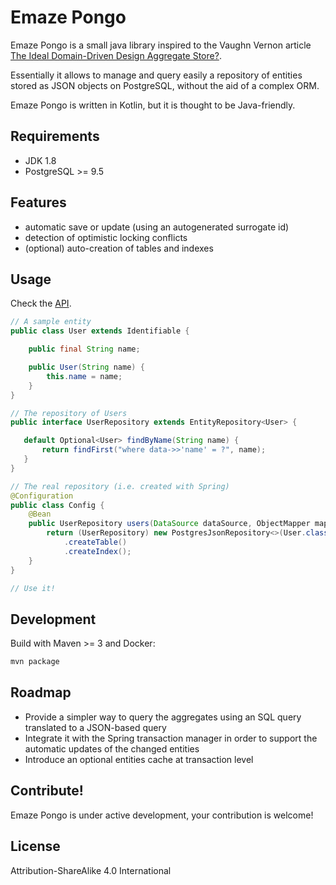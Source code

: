 # Emaze Pongo

Emaze Pongo is a small java library inspired to the Vaughn Vernon article [The Ideal Domain-Driven Design Aggregate Store?](https://vaughnvernon.co/?p=942).

Essentially it allows to manage and query easily a repository of entities stored as JSON objects on PostgreSQL, without the aid of a complex ORM.

Emaze Pongo is written in Kotlin, but it is thought to be Java-friendly.

## Requirements

* JDK 1.8
* PostgreSQL >= 9.5

## Features

* automatic save or update (using an autogenerated surrogate id)
* detection of optimistic locking conflicts
* (optional) auto-creation of tables and indexes

## Usage

Check the [API](https://github.com/emaze/emaze-pongo/blob/master/src/main/kotlin/api.kt).
```java
// A sample entity
public class User extends Identifiable {

    public final String name;

    public User(String name) {
        this.name = name;
    }
}

// The repository of Users
public interface UserRepository extends EntityRepository<User> {

   default Optional<User> findByName(String name) {
       return findFirst("where data->>'name' = ?", name);
   }
}

// The real repository (i.e. created with Spring)
@Configuration
public class Config {
    @Bean
    public UserRepository users(DataSource dataSource, ObjectMapper mapper) {
        return (UserRepository) new PostgresJsonRepository<>(User.class, dataSource, mapper)
            .createTable()
            .createIndex();
    }
}

// Use it!
```

## Development

Build with Maven >= 3 and Docker:
```bash
mvn package
```

## Roadmap

* Provide a simpler way to query the aggregates using an SQL query translated to a JSON-based query
* Integrate it with the Spring transaction manager in order to support the automatic updates of the changed entities
* Introduce an optional entities cache at transaction level

## Contribute!

Emaze Pongo is under active development, your contribution is welcome!

## License

Attribution-ShareAlike 4.0 International